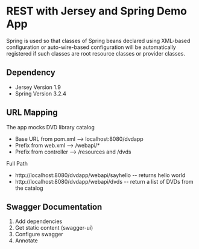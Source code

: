 # REST with Jersey and Spring Demo App

Spring is used so that classes of Spring beans declared using XML-based configuration or auto-wire-based configuration 
will be automatically registered if such classes are root resource classes or provider classes.
 
## Dependency
- Jersey Version 1.9
- Spring Version 3.2.4


## URL Mapping
The app mocks DVD library catalog

- Base URL from pom.xml --> localhost:8080/dvdapp
- Prefix from web.xml   --> /webapi/*
- Prefix from controller --> /resources and /dvds

Full Path
- http://localhost:8080/dvdapp/webapi/sayhello
-- returns hello world
- http://localhost:8080/dvdapp/webapi/dvds
-- return a list of DVDs from the catalog


## Swagger Documentation
1. Add dependencies 
2. Get static content (swagger-ui)
3. Configure swagger
4. Annotate
